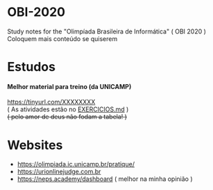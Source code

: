 # OBI-2020
Study notes for the "Olimpíada Brasileira de Informática" ( OBI 2020 )  
Coloquem mais conteúdo se quiserem

# Estudos
#### Melhor material para treino (da UNICAMP)   
https://tinyurl.com/XXXXXXXX  
( As atividades estão no [EXERCICIOS.md]() )  
~~( pelo amor de deus não fodam a tabela! )~~

# Websites
- https://olimpiada.ic.unicamp.br/pratique/
- https://urionlinejudge.com.br
- https://neps.academy/dashboard ( melhor na minha opinião )

